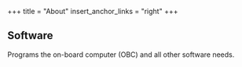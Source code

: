 +++
title = "About"
insert_anchor_links = "right"
+++

## Software

Programs the on-board computer (OBC) and all other software needs. 
